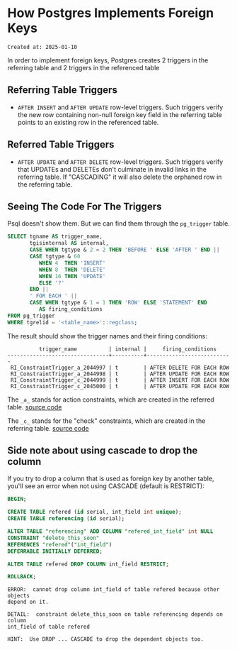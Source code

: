 # How Postgres Implements Foreign Keys

```
Created at: 2025-01-10
```

In order to implement foreign keys, Postgres creates 2 triggers in the
referring table and 2 triggers in the referenced table

## Referring Table Triggers

- `AFTER INSERT` and `AFTER UPDATE` row-level triggers. Such triggers verify
  the new row containing non-null foreign key field in the referring table
  points to an existing row in the referenced table.

## Referred Table Triggers

- `AFTER UPDATE` and `AFTER DELETE` row-level triggers. Such triggers verify
  that UPDATEs and DELETEs don't culminate in invalid links in the referring
  table. If "CASCADING" it will also delete the orphaned row in the referring
  table.

## Seeing The Code For The Triggers

Psql doesn't show them. But we can find them through the `pg_trigger` table.

```sql
SELECT tgname AS trigger_name,
       tgisinternal AS internal,
       CASE WHEN tgtype & 2 = 2 THEN 'BEFORE ' ELSE 'AFTER ' END ||
       CASE tgtype & 60
          WHEN 4  THEN 'INSERT'
          WHEN 8  THEN 'DELETE'
          WHEN 16 THEN 'UPDATE'
          ELSE '?'
       END ||
       ' FOR EACH ' ||
       CASE WHEN tgtype & 1 = 1 THEN 'ROW' ELSE 'STATEMENT' END
          AS firing_conditions
FROM pg_trigger
WHERE tgrelid = '<table_name>'::regclass;
```

The result should show the trigger names and their firing conditions:

```
          trigger_name          | internal |     firing_conditions
--------------------------------+----------+---------------------------
 RI_ConstraintTrigger_a_2044997 | t        | AFTER DELETE FOR EACH ROW
 RI_ConstraintTrigger_a_2044998 | t        | AFTER UPDATE FOR EACH ROW
 RI_ConstraintTrigger_c_2044999 | t        | AFTER INSERT FOR EACH ROW
 RI_ConstraintTrigger_c_2045000 | t        | AFTER UPDATE FOR EACH ROW
```

The `_a_` stands for action constraints, which are created in the referred
table. [source code](https://github.com/postgres/postgres/blob/bebe9040388bb2292585eab712fe4d29a71843fb/src/backend/commands/tablecmds.c#L12692)

The `_c_` stands for the "check" constraints, which are created in the
referring table. [source
code](https://github.com/postgres/postgres/blob/bebe9040388bb2292585eab712fe4d29a71843fb/src/backend/commands/tablecmds.c#L12629)

## Side note about using cascade to drop the column

If you try to drop a column that is used as foreign key by another table,
you'll see an error when not using CASCADE (default is RESTRICT):

```sql
BEGIN;

CREATE TABLE refered (id serial, int_field int unique);
CREATE TABLE referencing (id serial);

ALTER TABLE "referencing" ADD COLUMN "refered_int_field" int NULL
CONSTRAINT "delete_this_soon"
REFERENCES "refered"("int_field")
DEFERRABLE INITIALLY DEFERRED;

ALTER TABLE refered DROP COLUMN int_field RESTRICT;

ROLLBACK;
```

```
ERROR:  cannot drop column int_field of table refered because other objects
depend on it.

DETAIL:  constraint delete_this_soon on table referencing depends on column
int_field of table refered

HINT:  Use DROP ... CASCADE to drop the dependent objects too.
```
